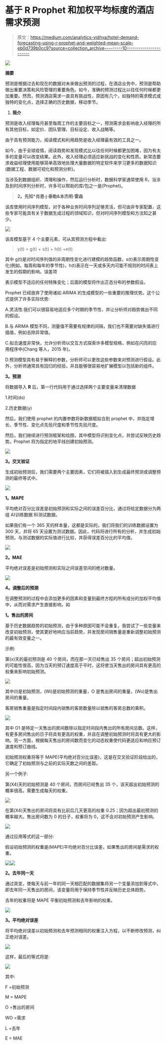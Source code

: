 # 基于 R Prophet 和加权平均标度的酒店需求预测

> 原文：<https://medium.com/analytics-vidhya/hotel-demand-forecasting-using-r-prophet-and-weighted-mean-scale-eb0d739b0cc9?source=collection_archive---------10----------------------->

![](img/e282e5e89c95ea8910905cb1a88ae6df.png)

**摘要**

预测是根据过去和现在的数据对未来做出预测的过程，在酒店业务中，预测是帮助做出重要决策和风险管理的重要角色。如今，准确的预测过程比以往任何时候都更加重要。然而，预测酒店需求一直具有挑战性，原因有几个，如独特的需求模式或独特的变化点，选择正确的历史数据，移动季节。

1.  **简介**

预测是收入经理每月甚至每周工作的主要目标之一，预测需求会影响收入经理的所有其他目标，如定价、团队管理、目标设定、收入战略等。

由于具有预测能力，阅读模式和利用趋势是收入经理最有效的工具之一。

如今，由于全球疫情，阅读趋势和发现模式比以往任何时候都更加困难，因为有太多的变量可以改变结果。此外，收入经理必须适应新挑战的变化和性质。新常态要求收益经理使用能够简单高效地处理大量数据的特定软件来学习更多的数据知识(数据工程、数据可视化和预测分析)。

当涉及到数据组织、清理和操作，然后运行分析时，数据科学家通常使用 R，当涉及到时间序列分析时，许多可以帮助的库/包之一是(Prophet)。

> **2。先知*肖恩·j·泰勒&本杰明·雷森**

该库使用时间序列模型，对于各种业务时间序列足够灵活，但可由非专家配置，这些专家可能具有关于数据生成过程的领域知识，但对时间序列模型和方法知之甚少。

![](img/63d75e6032971eebd732d6fb4939bd60.png)

该库模型基于 4 个主要元素，可从其预测方程中看出:

> y(t) = g(t) + s(t) + h(t) +e(t)

其中 g(t)是对时间序列值的非周期性变化进行建模的趋势函数，s(t)表示周期性变化(例如，每周和每年的季节性)，h(t)表示在一天或多天内可能不规则的时间表上发生的假期的影响。误差项

表示模型不适应的任何特殊变化；后面的模型将作出正态分布的参数假设。

Prophet 已经放弃了使用诸如 ARIMA 的生成模型的一些重要的推理优势。这个公式提供了许多实际优势:

A.灵活性:我们可以很容易地适应多个时期的季节性，并让分析师对趋势做出不同的假设。

B.与 ARIMA 模型不同，测量值不需要有规律的间隔，我们也不需要对缺失值进行插值，例如去除异常值。

C.拟合速度非常快，允许分析师以交互方式探索许多模型规格，例如在闪亮的应用程序中(Chang 等人，2015 年)。

D.预测模型具有易于解释的参数，分析师可以更改这些参数来对预测进行假设。此外，分析师通常具有回归的经验，并且能够很容易地扩展模型以包括新的组件。

**3。预测**

将数据导入 **R** 后，第一行代码用于通过选择两个主要变量来清理数据

1.时间(ds)

2.历史数据(y)

然后，我们使用 prophet 的内置参数将新数据框拟合到 prophet 中，并指定增长、季节性、变化点先验尺度和季节性先验尺度。

然后，我们继续进行预测框架和绘图，其中模型将识别变化点，并尝试反映历史趋势。Prophet 将为指定的地平线创建初始预测。

![](img/942830b3f74d15d1ac2b3d9dfd7f2a36.png)

**3。交叉验证**

生成初始预测后，我们需要两个主要因素，它们将被插入到生成最终预测或调整预测的最终等式中。

![](img/307a4b0303bca0069afbafcddce8c005.png)

**1。MAPE**

平均绝对百分比误差是初始预测和实际之间的误差百分比，通过将给定数据分为两组 A)训练数据 B)测试数据。

如果我们有一个 365 天的样本量，这都是实际的，我们将我们的训练数据设置为 300 天，并将 65 天设置为测试数据。因此，代码将进行所有的分析，并生成初始预测，与测试数据的实际值进行比较，并获得误差百分比的平均值。

![](img/e9569af080aaa9092e7cfc5def0f2996.png)

**2。MAE**

平均绝对误差是初始预测和实际之间误差空间的绝对数量。

![](img/49ba5b906b47ccc696f69e4f22a4f482.png)

**4。调整后的预测**

在调整预测的过程中会添加更多的因素和变量到最终方程的所有成分的加权平均值中，从而对需求产生直接影响，如

**1。售出的房间**

基于历史数据趋势的初始预测，由于多种原因可能不会重复。我尝试了一些变量来改变初始预测，使其更好地响应当前趋势，并发现房间销售量是重新调整初始预测的最有效变量之一。

示例:

第(x)天的最初预测是 40 个房间，而在那一天已经售出 35 个房间；超出初始预测的可能性很高，因为当天的预订速度高于平时，这将使当天售出的房间具有更高的权重来影响初始预测。

![](img/6381b63994a412f0bc0ebe02383742e3.png)

其中(I)是初始预测，(Wi)是初始预测的重量，O 是售出房间的重量，(Wo)是售出房间的重量。

客房销售重量是指定时间段内销售的客房数量除以销售的客房总数的乘积。

![](img/f39f76c297d108f0248c23f729e8b262.png)

其中 O1 是特定一天售出的房间数除以指定时间段内售出的所有房间总数。这样，有更多房间售出的日子将具有更高的权重，并且在调整初始预测时将具有更大的影响。另一方面，根据每天售出的房间数而变化的动态权重使代码更适应和响应预订速度和预订曲线。

初始预测权重将等于 MAPE(平均绝对百分比误差)，这是在交叉验证阶段给出的，它确定了初始预测与之前的实际天数之间的差距。

另一个例子:

第(X4)天的初始预测是 40 个房间，而房间已经售出 35 个，该天超出初始预测的概率很高，需要生成每天的权重。

![](img/4b3a5d1e8d0ec2d38e278ec2b65bb85a.png)

在第(X4)天售出的房间将具有比前后几天更高的权重 0.25；因为超出最初预测的概率越大。售出房间数为 0 的日子，权重将为 0，这不会对初始预测产生影响。

![](img/b324eee0a83ebb2f5971459127d1c8c5.png)

通过应用等式的这一部分:

假设初始预测的权重是(MAPE)平均绝对百分比误差，如果售出的房间是需求的权重。

![](img/cc7ff17bb85f00121ee597d8d212cac6.png)![](img/7a609e04a91c699826e0590e210f2e06.png)

**2。去年同一天**

通过突变，使每天与前一年的同一天相匹配的数据集将另一个变量添加到等式中，即去年同一天售出的房间，该变量将用于保持季节性并反映历史总体趋势。

去年的权重将是 MAPE 平衡初始预测和去年影响的权重。

![](img/9cbdd6892b0fbe90247b05b928bb619b.png)

**3。平均绝对误差**

将平均绝对误差以初始预测和去年预测相同的权重注入方程，以不断修改预测，纠正绝对误差。

![](img/9d6f2b1d17746199d6e43f254961aaa8.png)

这样，最后的等式将是:

![](img/a93c4a74cb9f17f6339829328048c277.png)

其中:

F =初始预测

M = MAPE

O =售出的房间

WO =需求

L =去年

E = MAE